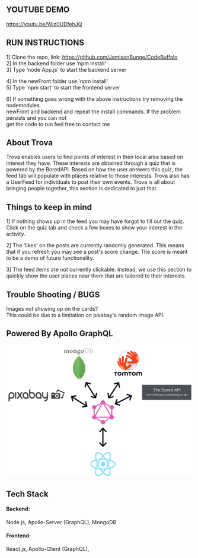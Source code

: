 
## YOUTUBE DEMO
https://youtu.be/Wiz0UDfehJQ

## RUN INSTRUCTIONS

1] Clone the repo, link: https://github.com/JamisonBunge/CodeBuffalo \
2] In the backend folder use 'npm install' \
3] Type 'node App.js' to start the backend server 

4] In the newFront folder use 'npm install' \
5] Type 'npm start' to start the frontend server

6] If something goes wrong with the above instructions try removing the nodemodules \
newFront and backend and repeat the install commands. If the problem persists and you can not \
get the code to run feel free to contact me


## About Trova

Trova enables users to find points of interest in their local area based on interest they have. These interests are obtained through a quiz that is powered by the BoredAPI. Based on how the user answers this quiz, the feed tab will populate with places relative to those interests. Trova also has a UserFeed for individuals to post their own events. Trova is all about bringing people together, this section is dedicated to just that.


## Things to keep in mind

1] If nothing shows up in the feed you may have forgot to fill out the quiz. Click on the quiz tab and check a few boxes to show your interest in the activity.

2] The 'likes' on the posts are currently randomly generated. This means that if you refresh you may see a post's score change. The score is meant to be a demo of future functionality.

3] The feed items are not currently clickable. Instead, we use this section to quickly show the user places near them that are tailored to their interests.

## Trouble Shooting /  BUGS

Images not showing up on the cards? \
    This could be due to a limitation on pixabay's random image API.


## Powered By Apollo GraphQL

![techstack](https://github.com/JamisonBunge/CodeBuffalo/blob/master/techstack.png "tech stack")


## Tech Stack

#### Backend:
Node.js, Apollo-Server (GraphQL), MongoDB

#### Frontend:
React.js, Apollo-Client (GraphQL),
